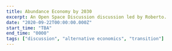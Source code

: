 ```yaml
---
title: Abundance Economy by 2030
excerpt: An Open Space Discussion discussion led by Roberto.
date: "2020-09-22T00:00:00.000Z"
start_time: "TBA"
end_time: "0000"
tags: ["discussion", "alternative economics", "transition"]
---
```

